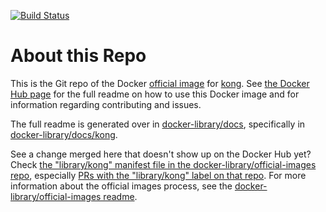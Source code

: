 [![Build Status](https://travis-ci.com/Kong/docker-kong.svg?branch=master)](https://travis-ci.com/Kong/docker-kong)

# About this Repo

This is the Git repo of the Docker [official image](https://docs.docker.com/docker-hub/official_repos/) for [kong](https://registry.hub.docker.com/_/kong/). See [the Docker Hub page](https://registry.hub.docker.com/_/kong/) for the full readme on how to use this Docker image and for information regarding contributing and issues.

The full readme is generated over in [docker-library/docs](https://github.com/docker-library/docs), specifically in [docker-library/docs/kong](https://github.com/docker-library/docs/tree/master/kong).

See a change merged here that doesn't show up on the Docker Hub yet? Check [the "library/kong" manifest file in the docker-library/official-images repo](https://github.com/docker-library/official-images/blob/master/library/kong), especially [PRs with the "library/kong" label on that repo](https://github.com/docker-library/official-images/labels/library%2Fkong). For more information about the official images process, see the [docker-library/official-images readme](https://github.com/docker-library/official-images/blob/master/README.md).

<!-- THIS FILE IS GENERATED BY https://github.com/docker-library/docs/blob/master/generate-repo-stub-readme.sh -->
